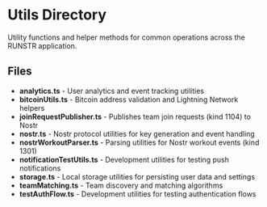 # Utils Directory

Utility functions and helper methods for common operations across the RUNSTR application.

## Files

- **analytics.ts** - User analytics and event tracking utilities
- **bitcoinUtils.ts** - Bitcoin address validation and Lightning Network helpers
- **joinRequestPublisher.ts** - Publishes team join requests (kind 1104) to Nostr
- **nostr.ts** - Nostr protocol utilities for key generation and event handling
- **nostrWorkoutParser.ts** - Parsing utilities for Nostr workout events (kind 1301)
- **notificationTestUtils.ts** - Development utilities for testing push notifications
- **storage.ts** - Local storage utilities for persisting user data and settings
- **teamMatching.ts** - Team discovery and matching algorithms
- **testAuthFlow.ts** - Development utilities for testing authentication flows